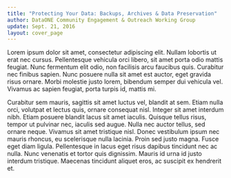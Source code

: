 ```yaml
---
title: "Protecting Your Data: Backups, Archives & Data Preservation"
author: DataONE Community Engagement & Outreach Working Group
update: Sept. 21, 2016
layout: cover_page
---
```


Lorem ipsum dolor sit amet, consectetur adipiscing elit. Nullam lobortis ut erat nec cursus. Pellentesque vehicula orci libero, sit amet porta odio mattis feugiat. Nunc fermentum elit odio, non facilisis arcu faucibus quis. Curabitur nec finibus sapien. Nunc posuere nulla sit amet est auctor, eget gravida risus ornare. Morbi molestie justo lorem, bibendum semper dui vehicula vel. Vivamus ac sapien feugiat, porta turpis id, mattis mi.

Curabitur sem mauris, sagittis sit amet luctus vel, blandit at sem. Etiam nulla orci, volutpat et lectus quis, ornare consequat nisl. Integer sit amet interdum nibh. Etiam posuere blandit lacus sit amet iaculis. Quisque tellus risus, tempor ut pulvinar nec, iaculis sed augue. Nulla nec auctor tellus, sed ornare neque. Vivamus sit amet tristique nisl. Donec vestibulum ipsum nec mauris rhoncus, eu scelerisque nulla lacinia. Proin sed justo magna. Fusce eget diam ligula. Pellentesque in lacus eget risus dapibus tincidunt nec ac nulla. Nunc venenatis et tortor quis dignissim. Mauris id urna id justo interdum tristique. Maecenas tincidunt aliquet eros, ac suscipit ex hendrerit et.